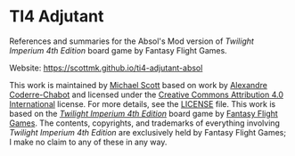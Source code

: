 # TI4 Adjutant

References and summaries for the Absol's Mod version of _Twilight Imperium 4th Edition_ board game by Fantasy Flight Games.

Website: <https://scottmk.github.io/ti4-adjutant-absol>

This work is maintained by [Michael Scott](https://github.com/scottmk) based on work by [Alexandre Coderre-Chabot](https://github.com/acodcha) and licensed under the [Creative Commons Attribution 4.0 International](https://creativecommons.org/licenses/by/4.0) license. For more details, see the [LICENSE](LICENSE) file. This work is based on the [_Twilight Imperium 4th Edition_](https://www.fantasyflightgames.com/en/products/twilight-imperium-fourth-edition) board game by [Fantasy Flight Games](https://www.fantasyflightgames.com). The contents, copyrights, and trademarks of everything involving _Twilight Imperium 4th Edition_ are exclusively held by Fantasy Flight Games; I make no claim to any of these in any way.
